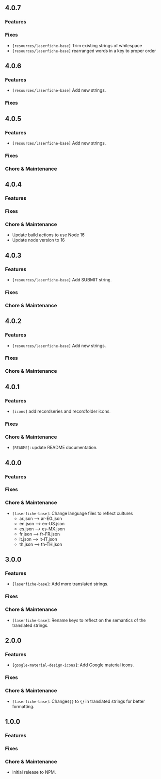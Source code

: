 ## 4.0.7

### Features

### Fixes
- `[resources/laserfiche-base]` Trim existing strings of whitespace
- `[resources/laserfiche-base]` rearranged words in a key to proper order

## 4.0.6

### Features
- `[resources/laserfiche-base]` Add new strings.

### Fixes

## 4.0.5

### Features
- `[resources/laserfiche-base]` Add new strings.

### Fixes

### Chore & Maintenance

## 4.0.4

### Features

### Fixes

### Chore & Maintenance
- Update build actions to use Node 16
- Update node version to 16
    
## 4.0.3

### Features
- `[resources/laserfiche-base]` Add SUBMIT string.

### Fixes

### Chore & Maintenance
    
## 4.0.2

### Features
- `[resources/laserfiche-base]` Add new strings.

### Fixes

### Chore & Maintenance
    
## 4.0.1

### Features
- `[icons]` add recordseries and recordfolder icons.

### Fixes

### Chore & Maintenance
- `[README]`: update README documentation.
    
## 4.0.0

### Features

### Fixes

### Chore & Maintenance
- `[laserfiche-base]`: Change language files to reflect cultures
    - ar.json --> ar-EG.json
    - en.json --> en-US.json
    - es.json --> es-MX.json
    - fr.json --> fr-FR.json
    - it.json --> it-IT.json
    - th.json --> th-TH.json

## 3.0.0

### Features

- `[laserfiche-base]`: Add more translated strings.

### Fixes

### Chore & Maintenance
- `[laserfiche-base]`: Rename keys to reflect on the semantics of the translated strings. 


## 2.0.0

### Features

- `[google-material-design-icons]`: Add Google material icons.

### Fixes


### Chore & Maintenance

- `[laserfiche-base]`: Change`${}` to `{}` in translated strings for better formatting.


## 1.0.0

### Features

### Fixes


### Chore & Maintenance
- Initial release to NPM. 

